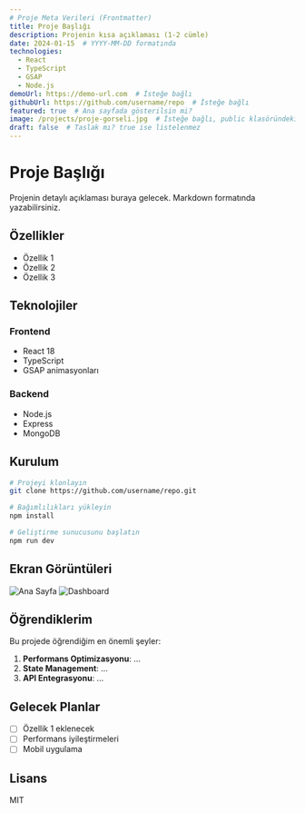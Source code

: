 ```yaml
---
# Proje Meta Verileri (Frontmatter)
title: Proje Başlığı
description: Projenin kısa açıklaması (1-2 cümle)
date: 2024-01-15  # YYYY-MM-DD formatında
technologies:
  - React
  - TypeScript
  - GSAP
  - Node.js
demoUrl: https://demo-url.com  # İsteğe bağlı
githubUrl: https://github.com/username/repo  # İsteğe bağlı
featured: true  # Ana sayfada gösterilsin mi?
image: /projects/proje-gorseli.jpg  # İsteğe bağlı, public klasöründeki yol
draft: false  # Taslak mı? true ise listelenmez
---
```


# Proje Başlığı

Projenin detaylı açıklaması buraya gelecek. Markdown formatında yazabilirsiniz.

## Özellikler

- Özellik 1
- Özellik 2
- Özellik 3

## Teknolojiler

### Frontend
- React 18
- TypeScript
- GSAP animasyonları

### Backend
- Node.js
- Express
- MongoDB

## Kurulum

```bash
# Projeyi klonlayın
git clone https://github.com/username/repo.git

# Bağımlılıkları yükleyin
npm install

# Geliştirme sunucusunu başlatın
npm run dev
```

## Ekran Görüntüleri

![Ana Sayfa](/projects/screenshots/homepage.png)
![Dashboard](/projects/screenshots/dashboard.png)

## Öğrendiklerim

Bu projede öğrendiğim en önemli şeyler:

1. **Performans Optimizasyonu**: ...
2. **State Management**: ...
3. **API Entegrasyonu**: ...

## Gelecek Planlar

- [ ] Özellik 1 eklenecek
- [ ] Performans iyileştirmeleri
- [ ] Mobil uygulama

## Lisans

MIT